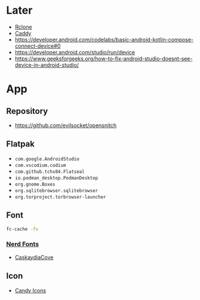 # Later
- [Rclone](https://rclone.org/)
- [Caddy](https://caddyserver.com/)
- https://developer.android.com/codelabs/basic-android-kotlin-compose-connect-device#0
- https://developer.android.com/studio/run/device
- https://www.geeksforgeeks.org/how-to-fix-android-studio-doesnt-see-device-in-android-studio/

# App
## Repository
- https://github.com/evilsocket/opensnitch

## Flatpak
- ```com.google.AndroidStudio```
- ```com.vscodium.codium```
- ```com.github.tchx84.Flatseal```
- ```io.podman_desktop.PodmanDesktop```
- ```org.gnome.Boxes```
- ```org.sqlitebrowser.sqlitebrowser```
- ```org.torproject.torbrowser-launcher```

## Font
```bash
fc-cache -fv
```
### [Nerd Fonts](https://www.nerdfonts.com/)
- [CaskaydiaCove](https://github.com/ryanoasis/nerd-fonts/releases/download/v3.2.1/CascadiaCode.zip)

## Icon
- [Candy Icons](https://github.com/EliverLara/candy-icons)

